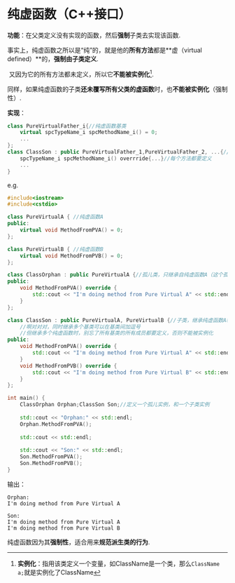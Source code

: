 # 纯虚函数（C++接口）

**功能**：在父类定义没有实现的函数，然后**强制**子类去实现该函数.

​			事实上，纯虚函数之所以是“纯”的，就是他的**所有方法**都是**虚（virtual defined）**的，**强制由子类定义**.

​			又因为它的所有方法都未定义，所以它**不能被实例化**[^1].

​			同样，如果纯虚函数的子类**还未覆写所有父类的虚函数**时，也**不能被实例化**（强制性）.

[^1]: **实例化**：指用该类定义一个变量，如ClassName是一个类，那么```ClassName a;```就是实例化了ClassName

**实现**：

```cpp
class PureVirtualFather_i{//纯虚函数基类
	virtual spcTypeName_i spcMethodName_i() = 0;
    ...
};
class ClassSon : public PureVirtualFather_1,PureVirtualFather_2, ...{//子类继承
    spcTypeName_i spcMethodName_i() overrride{...}//每个方法都要定义
    ...
}
```



e.g.

```cpp
#include<iostream>
#include<cstdio>

class PureVirtualA { //纯虚函数A
public:
	virtual void MethodFromPVA() = 0;
};

class PureVirtualB { //纯虚函数B
	virtual void MethodFromPVB() = 0;
};

class ClassOrphan : public PureVirtualA {//孤儿类，只继承自纯虚函数A（这个孤儿其实是有个马的）
public:
	void MethodFromPVA() override {
		std::cout << "I'm doing method from Pure Virtual A" << std::endl;
	}
};

class ClassSon : public PureVirtualA, PureVirtualB {//子类，继承纯虚函数A和B
    //啊对对对，同时继承多个基类可以在基类间加逗号
    //但继承多个纯虚函数时，别忘了所有基类的所有成员都要定义，否则不能被实例化
public:
	void MethodFromPVA() override {
		std::cout << "I'm doing method from Pure Virtual A" << std::endl;
	}
	void MethodFromPVB() override {
		std::cout << "I'm doing method from Pure Virtual B" << std::endl;
	}
};

int main() {
	ClassOrphan Orphan;ClassSon Son;//定义一个孤儿实例，和一个子类实例
    
	std::cout << "Orphan:" << std::endl;
	Orphan.MethodFromPVA();
    
	std::cout << std::endl;
    
	std::cout << "Son:" << std::endl;
	Son.MethodFromPVA();
	Son.MethodFromPVB();
}
```

输出：

```
Orphan:
I'm doing method from Pure Virtual A

Son:
I'm doing method from Pure Virtual A
I'm doing method from Pure Virtual B
```



纯虚函数因为其**强制性**，适合用来**规范派生类的行为**.
